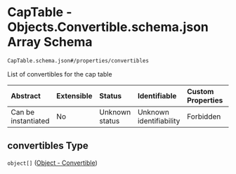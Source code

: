 # CapTable - Objects.Convertible.schema.json Array Schema

```txt
CapTable.schema.json#/properties/convertibles
```

List of convertibles for the cap table

| Abstract            | Extensible | Status         | Identifiable            | Custom Properties | Additional Properties | Access Restrictions | Defined In                                                                  |
| :------------------ | :--------- | :------------- | :---------------------- | :---------------- | :-------------------- | :------------------ | :-------------------------------------------------------------------------- |
| Can be instantiated | No         | Unknown status | Unknown identifiability | Forbidden         | Allowed               | none                | [CapTable.schema.json*](../out/CapTable.schema.json "open original schema") |

## convertibles Type

`object[]` ([Object - Convertible](captable-properties-captable---objectsconvertibleschemajson-array-object---convertible.md))
